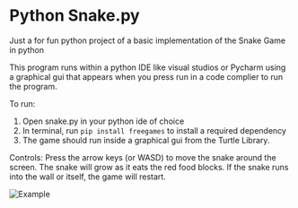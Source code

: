 # Python Snake.py 
Just a for fun python project of a basic implementation of the Snake Game in python 

This program runs within a python IDE like visual studios or Pycharm using a graphical gui that appears when you press run in a code complier to run the program.

To run:
1. Open snake.py in your python ide of choice
2. In terminal, run `pip install freegames` to install a required dependency
3. The game should run inside a graphical gui from the Turtle Library.

Controls: Press the arrow keys (or WASD) to move the snake around the screen. 
The snake will grow as it eats the red food blocks. 
If the snake runs into the wall or itself, the game will restart.

![Example](https://github.com/user-attachments/assets/bccee309-464f-4199-87b8-50978d6a3f90)
